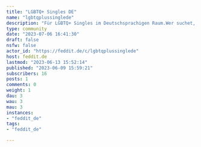 ```yaml
---
title: "LGBTQ+ Singles DE" 
name: "lgbtqplussinglede"
description: "Für LGBTQ+ Singles im Deutschsprachigen Raum.Wer suchet, der findet.In erster Linie dient diese Community dazu, seine große liebe zu finden. Jedoch kann man auch nach freunden etc. Ausschau halten.Stell Dich einfach vor und mal sehen ob sich dein passendes Gegenstück meldet.Ein höfliches benehmen wird vorausgesetzt.Selfies erlaubt, doch keine Nacktheit."
type: community
date: "2023-07-06 16:41:30"
draft: false
nsfw: false
actor_id: "https://feddit.de/c/lgbtqplussinglede"
host: feddit.de
lastmod: "2023-06-13 15:52:14"
published: "2023-06-09 15:59:21"
subscribers: 16
posts: 1
comments: 0
weight: 1
dau: 3
wau: 3
mau: 3
instances:
- "feddit_de"
tags: 
- "feddit_de"

---
```

